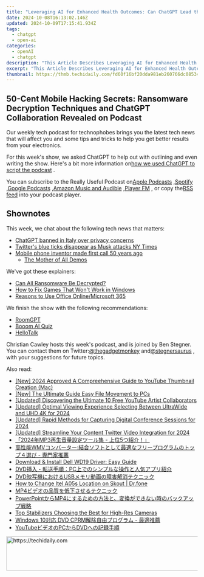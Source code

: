 ```yaml
---
title: "Leveraging AI for Enhanced Health Outcomes: Can ChatGPT Lead the Way?"
date: 2024-10-08T16:13:02.146Z
updated: 2024-10-09T17:15:41.934Z
tags:
  - chatgpt
  - open-ai
categories:
  - openAI
  - chatgpt
description: "This Article Describes Leveraging AI for Enhanced Health Outcomes: Can ChatGPT Lead the Way?"
excerpt: "This Article Describes Leveraging AI for Enhanced Health Outcomes: Can ChatGPT Lead the Way?"
thumbnail: https://thmb.techidaily.com/fd60f16bf20dda981eb260766dc085349ba6360b3659bdf5766d705fbc85be65.jpg
---
```


## 50-Cent Mobile Hacking Secrets: Ransomware Decryption Techniques and ChatGPT Collaboration Revealed on Podcast

 Our weekly tech podcast for technophobes brings you the latest tech news that will affect you and some tips and tricks to help you get better results from your electronics.

 For this week's show, we asked ChatGPT to help out with outlining and even writing the show. Here's a bit more information on[how we used ChatGPT to script the podcast](https://www.makeuseof.com/i-used-chatgpt-to-script-a-podcast-heres-what-happened/) .

 You can subscribe to the Really Useful Podcast on[Apple Podcasts](https://podcasts.apple.com/gb/podcast/the-really-useful-podcast/id1437847131?mt=2) ,[Spotify](https://open.spotify.com/show/283gDxLd6OTNEpRq6tN7ha) ,[Google Podcasts](https://www.google.com/podcasts?feed=aHR0cHM6Ly9hbmNob3IuZm0vcy8zMWJlNDcwL3BvZGNhc3QvcnNz) ,[Amazon Music and Audible](https://music.amazon.co.uk/podcasts/20ab73d4-5da2-46c7-a17f-dc6eb39bdb48/The-Really-Useful-Podcast) ,[Player FM](https://player.fm/series/the-really-useful-podcast-2491856) , or copy the[RSS feed](https://feeds.transistor.fm/the-really-useful-podcast) into your podcast player.

## Shownotes

This week, we chat about the following tech news that matters:

* [ChatGPT banned in Italy over privacy concerns](https://www.bbc.co.uk/news/technology-65139406)
* [Twitter's blue ticks disappear as Musk attacks NY Times](https://www.bbc.co.uk/news/technology-65156216)
* [Mobile phone inventor made first call 50 years ago](https://www.bbc.co.uk/news/technology-65112048)  
  * [The Mother of All Demos](https://www.youtube.com/watch?v=B6rKUf9DWRI)

We've got these explainers:

* [Can All Ransomware Be Decrypted?](https://www.makeuseof.com/can-all-ransomware-be-decrypted/)
* [How to Fix Games That Won't Work in Windows](https://www.makeuseof.com/fix-games-not-working-windows/)
* [Reasons to Use Office Online/Microsoft 365](https://www.makeuseof.com/tag/dont-pay-word-5-reasons-use-office-online/)

We finish the show with the following recommendations:

* [RoomGPT](http://https://www.roomgpt.io/)
* [Booom AI Quiz](https://booom.ai/)
* [HelloTalk](https://www.hellotalk.com/?lang=en)

 Christian Cawley hosts this week's podcast, and is joined by Ben Stegner. You can contact them on Twitter:[@thegadgetmonkey](https://twitter.com/thegadgetmonkey) and[@stegnersaurus](https://twitter.com/stegnersaurus) , with your suggestions for future topics.

<ins class="adsbygoogle"
     style="display:block"
     data-ad-format="autorelaxed"
     data-ad-client="ca-pub-7571918770474297"
     data-ad-slot="1223367746"></ins>

<ins class="adsbygoogle"
     style="display:block"
     data-ad-client="ca-pub-7571918770474297"
     data-ad-slot="8358498916"
     data-ad-format="auto"
     data-full-width-responsive="true"></ins>

<span class="atpl-alsoreadstyle">Also read:</span>
<div><ul>
<li><a href="https://youtube-docs.techidaily.com/024-approved-a-compreehensive-guide-to-youtube-thumbnail-creation-mac/"><u>[New] 2024 Approved A Compreehensive Guide to YouTube Thumbnail Creation (Mac)</u></a></li>
<li><a href="https://some-approaches.techidaily.com/new-the-ultimate-guide-easy-file-movement-to-pcs/"><u>[New] The Ultimate Guide Easy File Movement to PCs</u></a></li>
<li><a href="https://youtube-sure.techidaily.com/ed-discovering-the-ultimate-10-free-youtube-artist-collaborators/"><u>[Updated] Discovering the Ultimate 10 Free YouTube Artist Collaborators</u></a></li>
<li><a href="https://article-helps.techidaily.com/updated-optimal-viewing-experience-selecting-between-ultrawide-and-uhd-4k-for-2024/"><u>[Updated] Optimal Viewing Experience Selecting Between UltraWide and UHD 4K for 2024</u></a></li>
<li><a href="https://desktop-recording.techidaily.com/updated-rapid-methods-for-capturing-digital-conference-sessions-for-2024/"><u>[Updated] Rapid Methods for Capturing Digital Conference Sessions for 2024</u></a></li>
<li><a href="https://twitter-videos.techidaily.com/updated-streamline-your-content-twitter-video-integration-for-2024/"><u>[Updated] Streamline Your Content Twitter Video Integration for 2024</u></a></li>
<li><a href="https://tech-hub.techidaily.com/2024mp3-5/"><u>「2024年MP3再生音量設定ツール集 - 上位5つ紹介！」</u></a></li>
<li><a href="https://tech-hub.techidaily.com/1726028764244-wmv/"><u>高性能WMVコンバーター:結合ソフトとして最適なフリープログラムのトップ４選び - 専門家推薦</u></a></li>
<li><a href="https://win-amazing.techidaily.com/download-and-install-dell-wd19-driver-easy-guide/"><u>Download & Install Dell WD19 Driver: Easy Guide</u></a></li>
<li><a href="https://tech-hub.techidaily.com/1726029158351-dvdpc/"><u>DVD挿入・転送手順：PC上でのシンプルな操作と人気アプリ紹介</u></a></li>
<li><a href="https://tech-hub.techidaily.com/1726029923616-dvdusb/"><u>DVD映写機におけるUSBメモリ動画の障害解消テクニック</u></a></li>
<li><a href="https://location-social.techidaily.com/how-to-change-itel-a05s-location-on-skout-drfone-by-drfone-virtual-android/"><u>How to Change Itel A05s Location on Skout | Dr.fone</u></a></li>
<li><a href="https://tech-hub.techidaily.com/1726026406103-mp4/"><u>MP4ビデオの品質を低下させるテクニック</u></a></li>
<li><a href="https://tech-hub.techidaily.com/1726027881094-powerpointmp4/"><u>PowerPointからMP4にするための方法と、変換ができない時のバックアップ戦略</u></a></li>
<li><a href="https://fox-http.techidaily.com/top-stabilizers-choosing-the-best-for-high-res-cameras/"><u>Top Stabilizers Choosing the Best for High-Res Cameras</u></a></li>
<li><a href="https://tech-hub.techidaily.com/windows-10-dvd-cprm/"><u>Windows 10対応 DVD CPRM解除自由プログラム - 最適推薦</u></a></li>
<li><a href="https://tech-hub.techidaily.com/youtubepcdvd/"><u>YouTubeビデオのPCからDVDへの記録手順</u></a></li>
</ul></div>

<!-- affiliate ads begin -->
<a href="https://aligracehair.sjv.io/c/5597632/1959764/19272" target="_top" id="1959764">
  <img src="//a.impactradius-go.com/display-ad/19272-1959764" border="0" alt="https://techidaily.com" width="728" height="90"/>
</a>
<img height="0" width="0" src="https://aligracehair.sjv.io/i/5597632/1959764/19272" style="position:absolute;visibility:hidden;" border="0" />
<!-- affiliate ads end -->

